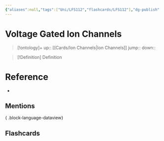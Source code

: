 ```yaml
---
{"aliases":null,"tags":["Uni/LFS112","flashcards/LFS112"],"dg-publish":true,"permalink":"/cards/voltage-gated-ion-channels/","dgPassFrontmatter":true}
---
```


# Voltage Gated Ion Channels

> [!ontology]+
> up:: [[Cards/Ion Channels\|Ion Channels]]
> jump:: 
> down:: 

> [!Definition] Definition
> 

# Reference
- 

## Mentions

{ .block-language-dataview}

## Flashcards
